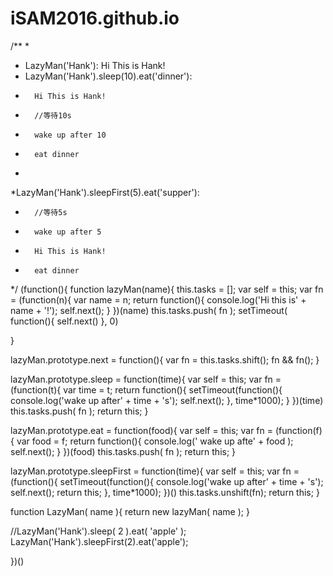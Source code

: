 # iSAM2016.github.io


/**
*
* LazyMan('Hank'): Hi This is Hank!
* LazyMan('Hank').sleep(10).eat('dinner'): 
*       Hi This is Hank!
*       //等待10s
*       wake up after 10
*       eat dinner 
*
*LazyMan('Hank').sleepFirst(5).eat('supper'): 
*       //等待5s
*       wake up after 5
*       Hi This is Hank!
*       eat dinner     
*/
(function(){
function lazyMan(name){
    this.tasks = [];
    var self = this;
    var fn = (function(n){
        var name = n;
        return function(){
            console.log('Hi this is' + name + '!');
            self.next();
        }
    })(name)
    this.tasks.push( fn );
    setTimeout( function(){
        self.next()
    }, 0)
   
}

lazyMan.prototype.next = function(){
    var fn = this.tasks.shift();
    fn && fn();
}

lazyMan.prototype.sleep = function(time){
    var self = this;
    var fn = (function(t){
        var time = t;
        return function(){
            setTimeout(function(){
                console.log('wake up after' + time + 's');
                self.next();
            }, time*1000);
        }
    })(time)
    this.tasks.push( fn );
    return this;
}

lazyMan.prototype.eat = function(food){
    var self = this;
    var fn = (function(f){
        var food = f;
        return function(){
                console.log(' wake up afte' + food );
                self.next();
        }
    })(food)
    this.tasks.push( fn );
    return this;
}

lazyMan.prototype.sleepFirst = function(time){
    var self = this;
    var fn = (function(){
        setTimeout(function(){
            console.log('wake up after' + time + 's');
            self.next();
            return this;
        }, time*1000);
    })()
    this.tasks.unshift(fn);
    return this;
}

function LazyMan( name ){
    return new lazyMan( name );
}

//LazyMan('Hank').sleep( 2 ).eat( 'apple' );
LazyMan('Hank').sleepFirst(2).eat('apple');

})()